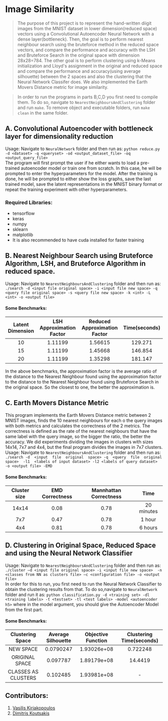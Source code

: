 # Image Similarity

> The purpose of this project is to represent the hand-written diigit images from the MNIST dataset in lower dimension(reduced space) vectors using a Convolutional Autoencoder Neural Network with a dense layer(bottleneck). Then, the goal is to perform nearest neighbour search using the bruteforce method in the reduced space vectors, and compare the performance and accuracy with the LSH and Bruteforce Search in the original space with dimension 28x28=784. The other goal is to perform clustering using k-Means initialization and Lloyd's assignment in the original and reduced space and compare the performance and accuracy(using average silhouette) between the 2 spaces and also the clustering that the Neural Network Classifer does. We also implemented the Earth Movers Distance metric for image similarity.

> In order to run the programs in parts B,C,D you first need to compile them. To do so, navigate to `NearestNeighboursAndClustering` folder and run `make`. To remove object and executable folders, run `make clean` in the same folder.

## A. Convolutional Autoencoder with bottleneck layer for dimensionality reduction
Usage: Navigate to `NeuralNetwork` folder and then run as: `python reduce.py -d <dataset> -q <queryset> -od <output_dataset_file> -oq <output_query_file>`\
The program will first prompt the user if he either wants to load a pre-trained autoencoder model or train one from scratch. In this case, he will be prompted to enter the hyperparameters for the model. After the training is done, he will be prompted to either show the loss graphs, save the last trained model, save the latent representations in the MNIST binary format or repeat the training experiment with other hyperparameters.

### Required Libraries:
* tensorflow
* keras
* numpy
* sklearn
* matplotlib
* It is also recommended to have cuda installed for faster training

## B. Nearest Neighbour Search using Bruteforce Algorithm, LSH, and Bruteforce Algorithm in reduced space.
Usage: Navigate to `NearestNeighboursAndClustering` folder and then run as: `./search -d <input file original space> -i <input file new space> -q <query file original space> -s <query file new space> -k <int> -L <int> -ο <output file>`

#### Some Benchmarks:
| Latent Dimension | LSH Approximation Factor | Reduced Approximation Factor | Time(seconds) |
| :--------------: |:-----:                   | :----------:                 |:-------------:|
|        10        |          1.11199         | 1.56615                      |129.271        |
|        15        |          1.11199         | 1.45668                      |146.854        |
|        20        |          1.11199         | 1.35298                      |181.147        |

In the above benchmarks, the approximation factor is the average ratio of the distance to the Nearest Neighbour found using the approximation factor to the distance to the Nearest Neighbour found using Bruteforce Search in the original space. So the closest to one, the better the approximation is.

## C. Earth Movers Distance Metric
This program implements the Earth Movers Distance metric between 2 MNIST images, finds the 10 nearest neighbours for each o the query images with both metrics and calculates the correctness of the 2 metrics. The correctness is defined as the rate of the nearest neighbours that have the same label with the query image, so the bigger the ratio, the better the accuracy. We did experiments dividing the images in clusters with sizes 14x14, 7x7 and 4x4, but the final program divides the images in 7x7 clusters.\
Usage: Navigate to `NearestNeighboursAndClustering` folder and then run as: `./search -d  <input  file  original  space> -q  <query  file  original  space>  -l1  <labels of input dataset> -l2 <labels of query dataset> -ο <output file> -EMD`

#### Some Benchmarks:
| Cluster size | EMD Correctness | Mannhattan Correctness | Time |
| :--------------:  |:-----:                   | :----------:          |:-------------:|
|       14x14       |          0.08         | 0.78                     |20 minutes     |
|        7x7        |          0.47         | 0.78                     |1 hour         |
|        4x4        |          0.81         | 0.78                     |6 hours        |

## D. Clustering in Original Space, Reduced Space and using the Neural Network Classifier
Usage: Navigate to `NearestNeighboursAndClustering` folder and then run as: `./cluster –d <input file original space> -i <input file new space>  -n <classes from NN as clusters file> –c <configuration file> -o <output file>`\
In order for this to run, you first need to run the Neural Network Classifier to obtain the clustering results from that. To do so,navigate to `NeuralNetwork` folder and run it as: `python classification.py -d <training set> -dl <training labels> -t <testset> -tl <test labels> -model <autoencoder h5>` where in the model argument, you should give the Autoencoder Model from the first part.

#### Some Benchmarks:
| Clustering Space | Average Silhouette | Objective Function | Clustering Time(seconds) |
| :--------------:  |:-----:            | :----------:          |:-------------:|
|       NEW SPACE   |   0.0790247       | 1.93026e+08           |0.722248       |
| ORIGINAL SPACE    |   0.097787        | 1.89179e+08           |14.4419        |
|CLASSES AS CLUSTERS|   0.102485        | 1.93981e+08           |-              |

## Contributors:
1. [Vasilis Kiriakopoulos](https://github.com/MediaBilly)
2. [Dimitris Koutsakis](https://github.com/koutsd)